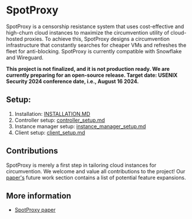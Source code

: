 # SpotProxy

SpotProxy is a censorship resistance system that uses cost-effective and high-churn cloud instances to maximize the circumvention utility of cloud-hosted proxies. To achieve this, SpotProxy designs a circumvention infrastructure that constantly searches for cheaper VMs and refreshes the fleet for anti-blocking. SpotProxy is currently compatible with Snowflake and Wireguard.

**This project is not finalized, and it is not production ready. We are currently preparing for an open-source release. Target date: USENIX Security 2024 conference date, i.e., August 16 2024.** 

## Setup: 

1. Installation: [INSTALLATION.MD](https://github.com/spotproxy-project/spotproxy/blob/main/docs/INSTALLATION.md)
2. Controller setup: [controller_setup.md](https://github.com/spotproxy-project/spotproxy/blob/main/docs/controller_setup.md)
3. Instance manager setup: [instance_manager_setup.md](https://github.com/spotproxy-project/spotproxy/blob/main/docs/instance_manager_setup.md)
4. Client setup: [client_setup.md](https://github.com/spotproxy-project/spotproxy/blob/main/docs/client_setup.md)

## Contributions

SpotProxy is merely a first step in tailoring cloud instances for circumvention. We welcome and value all contributions to the project! Our [paper's](https://www.cs-pk.com/sec24-spotproxy-final.pdf) future work section contains a list of potential feature expansions. 

## More information

- [SpotProxy paper](https://www.cs-pk.com/sec24-spotproxy-final.pdf)

